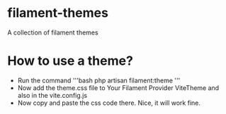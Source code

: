 # filament-themes
A collection of filament themes

# How to use a theme?
- Run the command
  '''bash
  php artisan filament:theme
  '''
- Now add the theme.css file to Your Filament Provider ViteTheme and also in the vite.config.js
- Now copy and paste the css code there. Nice, it will work fine.
